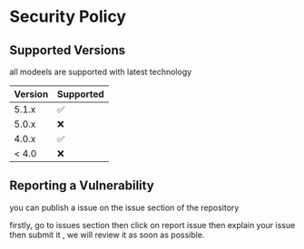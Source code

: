 # Security Policy

## Supported Versions

all modeels are supported with latest technology

| Version | Supported          |
| ------- | ------------------ |
| 5.1.x   | :white_check_mark: |
| 5.0.x   | :x:                |
| 4.0.x   | :white_check_mark: |
| < 4.0   | :x:                |

## Reporting a Vulnerability

you can publish a issue on the issue section of the repository

firstly, go to issues section then click on report issue then explain your issue then submit it , we will review it as soon as possible.
